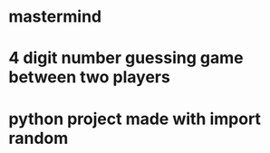 # mastermind

# 4 digit number guessing game between two players

# python project made with import random 
